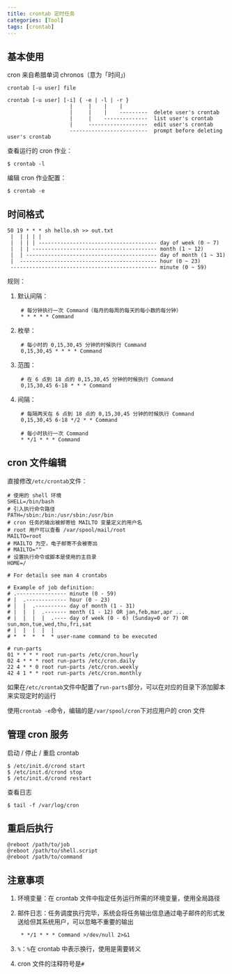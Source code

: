 ```yaml
---
title: crontab 定时任务
categories: [Tool]
tags: [crontab]
---
```


## 基本使用

cron 来自希腊单词 chronos（意为「时间」)

    crontab [-u user] file

    crontab [-u user] [-i] { -e | -l | -r }
                        |     |    |    |
                        |     |    |    ---------  delete user's crontab
                        |     |    --------------  list user's crontab
                        |     -------------------  edit user's crontab
                        -------------------------  prompt before deleting user's crontab

查看运行的 cron 作业：

    $ crontab -l

编辑 cron 作业配置：

    $ crontab -e

## 时间格式

    50 19 * * * sh hello.sh >> out.txt
     |  | | | |
     |  | | | -------------------------------------- day of week (0 ~ 7)
     |  | | ---------------------------------------- month (1 ~ 12)
     |  | ------------------------------------------ day of month (1 ~ 31)
     |  -------------------------------------------- hour (0 ~ 23)
     ----------------------------------------------- minute (0 ~ 59)

规则：

1. 默认间隔：

        # 每分钟执行一次 Command（每月的每周的每天的每小数的每分钟）
        * * * * * Command

2. 枚举：

        # 每小时的 0,15,30,45 分钟的时候执行 Command
        0,15,30,45 * * * * Command

3. 范围：

        # 在 6 点到 18 点的 0,15,30,45 分钟的时候执行 Command
        0,15,30,45 6-18 * * * Command

3. 间隔：

        # 每隔两天在 6 点到 18 点的 0,15,30,45 分钟的时候执行 Command
        0,15,30,45 6-18 */2 * * Command

        # 每小时执行一次 Command
        * */1 * * * Command

## cron 文件编辑

直接修改`/etc/crontab`文件：

``` crontab
# 使用的 shell 环境
SHELL=/bin/bash
# 引入执行命令路径
PATH=/sbin:/bin:/usr/sbin:/usr/bin
# cron 任务的输出被邮寄给 MAILTO 变量定义的用户名
# root 用户可以查看 /var/spool/mail/root
MAILTO=root
# MAILTO 为空，电子邮寄不会被寄出
# MAILTO=""
# 设置执行命令或脚本是使用的主目录
HOME=/

# For details see man 4 crontabs

# Example of job definition:
# .---------------- minute (0 - 59)
# |  .------------- hour (0 - 23)
# |  |  .---------- day of month (1 - 31)
# |  |  |  .------- month (1 - 12) OR jan,feb,mar,apr ...
# |  |  |  |  .---- day of week (0 - 6) (Sunday=0 or 7) OR sun,mon,tue,wed,thu,fri,sat
# |  |  |  |  |
# *  *  *  *  * user-name command to be executed

# run-parts
01 * * * * root run-parts /etc/cron.hourly
02 4 * * * root run-parts /etc/cron.daily
22 4 * * 0 root run-parts /etc/cron.weekly
42 4 1 * * root run-parts /etc/cron.monthly
```

如果在`/etc/crontab`文件中配置了`run-parts`部分，可以在对应的目录下添加脚本来实现定时的运行

使用`crontab -e`命令，编辑的是`/var/spool/cron`下对应用户的 cron 文件

## 管理 cron 服务

启动 / 停止 / 重启 crontab

    $ /etc/init.d/crond start
    $ /etc/init.d/crond stop
    $ /etc/init.d/crond restart

查看日志

    $ tail -f /var/log/cron

## 重启后执行

``` crontab
@reboot /path/to/job
@reboot /path/to/shell.script
@reboot /path/to/command
```

## 注意事项

1. 环境变量：在 crontab 文件中指定任务运行所需的环境变量，使用全局路径

2. 邮件日志：任务调度执行完毕，系统会将任务输出信息通过电子邮件的形式发送给但其系统用户，可以忽略不重要的输出

        * */1 * * * Command >/dev/null 2>&1

3. `%`：`%`在 crontab 中表示换行，使用是需要转义

4. cron 文件的注释符号是`#`
